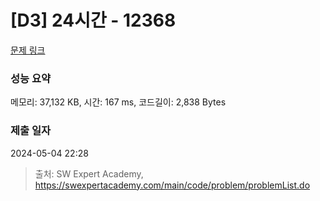 # [D3] 24시간 - 12368 

[문제 링크](https://swexpertacademy.com/main/code/problem/problemDetail.do?contestProbId=AXsEBlLqedsDFARX) 

### 성능 요약

메모리: 37,132 KB, 시간: 167 ms, 코드길이: 2,838 Bytes

### 제출 일자

2024-05-04 22:28



> 출처: SW Expert Academy, https://swexpertacademy.com/main/code/problem/problemList.do